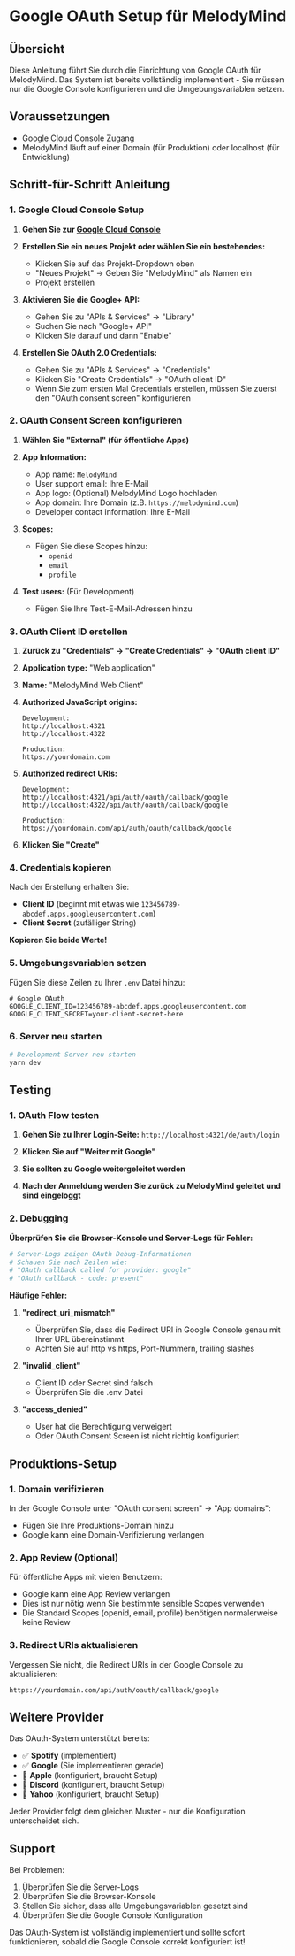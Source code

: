 # Google OAuth Setup für MelodyMind

## Übersicht

Diese Anleitung führt Sie durch die Einrichtung von Google OAuth für MelodyMind. Das System ist
bereits vollständig implementiert - Sie müssen nur die Google Console konfigurieren und die
Umgebungsvariablen setzen.

## Voraussetzungen

- Google Cloud Console Zugang
- MelodyMind läuft auf einer Domain (für Produktion) oder localhost (für Entwicklung)

## Schritt-für-Schritt Anleitung

### 1. Google Cloud Console Setup

1. **Gehen Sie zur [Google Cloud Console](https://console.cloud.google.com/)**

2. **Erstellen Sie ein neues Projekt oder wählen Sie ein bestehendes:**
   - Klicken Sie auf das Projekt-Dropdown oben
   - "Neues Projekt" → Geben Sie "MelodyMind" als Namen ein
   - Projekt erstellen

3. **Aktivieren Sie die Google+ API:**
   - Gehen Sie zu "APIs & Services" → "Library"
   - Suchen Sie nach "Google+ API"
   - Klicken Sie darauf und dann "Enable"

4. **Erstellen Sie OAuth 2.0 Credentials:**
   - Gehen Sie zu "APIs & Services" → "Credentials"
   - Klicken Sie "Create Credentials" → "OAuth client ID"
   - Wenn Sie zum ersten Mal Credentials erstellen, müssen Sie zuerst den "OAuth consent screen"
     konfigurieren

### 2. OAuth Consent Screen konfigurieren

1. **Wählen Sie "External" (für öffentliche Apps)**

2. **App Information:**
   - App name: `MelodyMind`
   - User support email: Ihre E-Mail
   - App logo: (Optional) MelodyMind Logo hochladen
   - App domain: Ihre Domain (z.B. `https://melodymind.com`)
   - Developer contact information: Ihre E-Mail

3. **Scopes:**
   - Fügen Sie diese Scopes hinzu:
     - `openid`
     - `email`
     - `profile`

4. **Test users:** (Für Development)
   - Fügen Sie Ihre Test-E-Mail-Adressen hinzu

### 3. OAuth Client ID erstellen

1. **Zurück zu "Credentials" → "Create Credentials" → "OAuth client ID"**

2. **Application type:** "Web application"

3. **Name:** "MelodyMind Web Client"

4. **Authorized JavaScript origins:**

   ```
   Development:
   http://localhost:4321
   http://localhost:4322

   Production:
   https://yourdomain.com
   ```

5. **Authorized redirect URIs:**

   ```
   Development:
   http://localhost:4321/api/auth/oauth/callback/google
   http://localhost:4322/api/auth/oauth/callback/google

   Production:
   https://yourdomain.com/api/auth/oauth/callback/google
   ```

6. **Klicken Sie "Create"**

### 4. Credentials kopieren

Nach der Erstellung erhalten Sie:

- **Client ID** (beginnt mit etwas wie `123456789-abcdef.apps.googleusercontent.com`)
- **Client Secret** (zufälliger String)

**Kopieren Sie beide Werte!**

### 5. Umgebungsvariablen setzen

Fügen Sie diese Zeilen zu Ihrer `.env` Datei hinzu:

```env
# Google OAuth
GOOGLE_CLIENT_ID=123456789-abcdef.apps.googleusercontent.com
GOOGLE_CLIENT_SECRET=your-client-secret-here
```

### 6. Server neu starten

```bash
# Development Server neu starten
yarn dev
```

## Testing

### 1. OAuth Flow testen

1. **Gehen Sie zu Ihrer Login-Seite:** `http://localhost:4321/de/auth/login`

2. **Klicken Sie auf "Weiter mit Google"**

3. **Sie sollten zu Google weitergeleitet werden**

4. **Nach der Anmeldung werden Sie zurück zu MelodyMind geleitet und sind eingeloggt**

### 2. Debugging

**Überprüfen Sie die Browser-Konsole und Server-Logs für Fehler:**

```bash
# Server-Logs zeigen OAuth Debug-Informationen
# Schauen Sie nach Zeilen wie:
# "OAuth callback called for provider: google"
# "OAuth callback - code: present"
```

**Häufige Fehler:**

1. **"redirect_uri_mismatch"**
   - Überprüfen Sie, dass die Redirect URI in Google Console genau mit Ihrer URL übereinstimmt
   - Achten Sie auf http vs https, Port-Nummern, trailing slashes

2. **"invalid_client"**
   - Client ID oder Secret sind falsch
   - Überprüfen Sie die .env Datei

3. **"access_denied"**
   - User hat die Berechtigung verweigert
   - Oder OAuth Consent Screen ist nicht richtig konfiguriert

## Produktions-Setup

### 1. Domain verifizieren

In der Google Console unter "OAuth consent screen" → "App domains":

- Fügen Sie Ihre Produktions-Domain hinzu
- Google kann eine Domain-Verifizierung verlangen

### 2. App Review (Optional)

Für öffentliche Apps mit vielen Benutzern:

- Google kann eine App Review verlangen
- Dies ist nur nötig wenn Sie bestimmte sensible Scopes verwenden
- Die Standard Scopes (openid, email, profile) benötigen normalerweise keine Review

### 3. Redirect URIs aktualisieren

Vergessen Sie nicht, die Redirect URIs in der Google Console zu aktualisieren:

```
https://yourdomain.com/api/auth/oauth/callback/google
```

## Weitere Provider

Das OAuth-System unterstützt bereits:

- ✅ **Spotify** (implementiert)
- ✅ **Google** (Sie implementieren gerade)
- 🔄 **Apple** (konfiguriert, braucht Setup)
- 🔄 **Discord** (konfiguriert, braucht Setup)
- 🔄 **Yahoo** (konfiguriert, braucht Setup)

Jeder Provider folgt dem gleichen Muster - nur die Konfiguration unterscheidet sich.

## Support

Bei Problemen:

1. Überprüfen Sie die Server-Logs
2. Überprüfen Sie die Browser-Konsole
3. Stellen Sie sicher, dass alle Umgebungsvariablen gesetzt sind
4. Überprüfen Sie die Google Console Konfiguration

Das OAuth-System ist vollständig implementiert und sollte sofort funktionieren, sobald die Google
Console korrekt konfiguriert ist!

